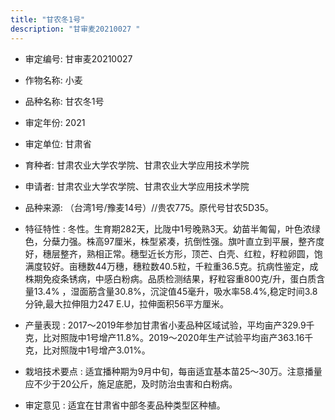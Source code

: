 ```yaml
---
title: "甘农冬1号"
description: "甘审麦20210027 "
---
```

* 审定编号:  甘审麦20210027 

*  作物名称:  小麦

*  品种名称:  甘农冬1号

*  审定年份:  2021

*  审定单位:  甘肃省

* 育种者:  甘肃农业大学农学院、甘肃农业大学应用技术学院

*  申请者:  甘肃农业大学农学院、甘肃农业大学应用技术学院

*  品种来源:  （台湾1号/豫麦14号）//贵农775。原代号甘农5D35。 

*  特征特性 : 
冬性。生育期282天，比陇中1号晚熟3天。幼苗半匍匐，叶色浓绿色，分蘖力强。株高97厘米，株型紧凑，抗倒性强。旗叶直立到平展，整齐度好，穗层整齐，熟相正常。穗型近长方形，顶芒、白壳、红粒，籽粒卵圆，饱满度较好。亩穗数44万穗，穗粒数40.5粒，千粒重36.5克。抗病性鉴定，成株期免疫条锈病，中感白粉病。品质检测结果，籽粒容重800克/升，蛋白质含量13.4% ，湿面筋含量30.8%，沉淀值45毫升，吸水率58.4%,稳定时间3.8分钟,最大拉伸阻力247 E.U，拉伸面积56平方厘米。
 
*  产量表现 : 
2017～2019年参加甘肃省小麦品种区域试验，平均亩产329.9千克，比对照陇中1号增产11.8%。2019～2020年生产试验平均亩产363.16千克，比对照陇中1号增产3.01%。

*  栽培技术要点 : 
适宜播种期为9月中旬，每亩适宜基本苗25～30万。注意播量应不少于20公斤，施足底肥，及时防治虫害和白粉病。

*  审定意见 : 
适宜在甘肃省中部冬麦品种类型区种植。 
